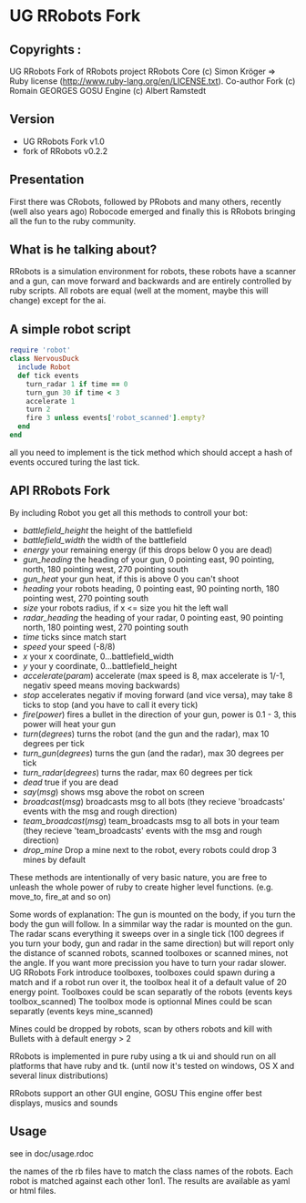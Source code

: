 # UG RRobots Fork

## Copyrights :

UG RRobots
Fork of RRobots project
RRobots Core (c) Simon Kröger
  => Ruby license (http://www.ruby-lang.org/en/LICENSE.txt).
Co-author Fork (c) Romain GEORGES
GOSU Engine (c) Albert Ramstedt

## Version 

- UG RRobots  Fork v1.0
- fork of RRobots v0.2.2

## Presentation

First there was CRobots, followed by PRobots and many others, recently
(well also years ago) Robocode emerged and finally this is RRobots bringing
all the fun to the ruby community.

## What is he talking about?

RRobots is a simulation environment for robots, these robots have a scanner
and a gun, can move forward and backwards and are entirely controlled by
ruby scripts. All robots are equal (well at the moment, maybe this will 
change) except for the ai.

## A simple robot script

```ruby
require 'robot'
class NervousDuck
  include Robot
  def tick events
    turn_radar 1 if time == 0
    turn_gun 30 if time < 3
    accelerate 1
    turn 2
    fire 3 unless events['robot_scanned'].empty? 
  end
end
```


all you need to implement is the tick method which should accept a hash
of events occured turing the last tick.


## API RRobots Fork

By including Robot you get all this methods to controll your bot:

- *battlefield_height*    the height of the battlefield
- *battlefield_width*     the width of the battlefield
- *energy*                your remaining energy (if this drops below 0 you are dead)
- *gun_heading*           the heading of your gun, 0 pointing east, 90 pointing, north, 180 pointing west, 270 pointing south
- *gun_heat*              your gun heat, if this is above 0 you can't shoot
- *heading*               your robots heading, 0 pointing east, 90 pointing north, 180 pointing west, 270 pointing south
- *size*                  your robots radius, if x <= size you hit the left wall
- *radar_heading*         the heading of your radar, 0 pointing east, 90 pointing north, 180 pointing west, 270 pointing south
- *time*                  ticks since match start
- *speed*                 your speed (-8/8)
- *x*                     your x coordinate, 0...battlefield_width
- *y*                     your y coordinate, 0...battlefield_height
- *accelerate*(_param_)   accelerate (max speed is 8, max accelerate is 1/-1, negativ speed means moving backwards)
- *stop*                  accelerates negativ if moving forward (and vice versa), may take 8 ticks to stop (and you have to call it every tick)
- *fire*(_power_)         fires a bullet in the direction of your gun, power is 0.1 - 3, this power will heat your gun
- *turn*(_degrees_)       turns the robot (and the gun and the radar), max 10 degrees per tick
- *turn_gun*(_degrees_)   turns the gun (and the radar), max 30 degrees per tick
- *turn_radar*(_degrees_) turns the radar, max 60 degrees per tick
- *dead*                  true if you are dead
- *say*(_msg_)            shows msg above the robot on screen
- *broadcast*(_msg_)      broadcasts msg to all bots (they recieve 'broadcasts' events with the msg and rough direction)
- *team_broadcast*(_msg_) team_broadcasts msg to all bots in your team (they recieve 'team_broadcasts' events with the msg and rough direction)
- *drop_mine* 			  Drop a mine next to the robot, every robots could drop 3 mines by default

These methods are intentionally of very basic nature, you are free to
unleash the whole power of ruby to create higher level functions.
(e.g. move_to, fire_at and so on)

Some words of explanation: The gun is mounted on the body, if you turn
the body the gun will follow. In a simmilar way the radar is mounted on
the gun. The radar scans everything it sweeps over in a single tick (100 
degrees if you turn your body, gun and radar in the same direction) but
will report only the distance of scanned robots, scanned toolboxes or scanned mines, not the angle. If you 
want more precission you have to turn your radar slower.
UG RRobots Fork introduce toolboxes, toolboxes could spawn during a match and if a robot run over it, the toolbox heal it of a default value of 20 energy point.
Toolboxes could be scan separatly of the robots (events keys toolbox_scanned)
The toolbox mode is optionnal 
Mines could be scan separatly (events keys mine_scanned) 

Mines could be dropped by robots, scan by others robots and kill with Bullets with à default energy > 2 

RRobots is implemented in pure ruby using a tk ui and should run on all
platforms that have ruby and tk. (until now it's tested on windows, OS X
and several linux distributions)

RRobots support an other GUI engine, GOSU
This engine offer best displays, musics and sounds

## Usage

see in doc/usage.rdoc

the names of the rb files have to match the class names of the robots.
Each robot is matched against each other 1on1. The results are available 
as yaml or html files.